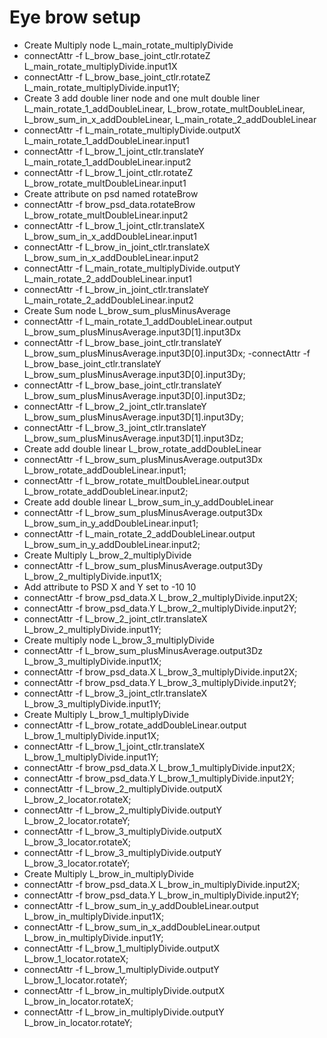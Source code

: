 # Eye brow setup
- Create Multiply node L_main_rotate_multiplyDivide
- connectAttr -f L_brow_base_joint_ctlr.rotateZ L_main_rotate_multiplyDivide.input1X
- connectAttr -f L_brow_base_joint_ctlr.rotateZ L_main_rotate_multiplyDivide.input1Y;
- Create 3 add double liner node and one mult double liner L_main_rotate_1_addDoubleLinear, L_brow_rotate_multDoubleLinear, L_brow_sum_in_x_addDoubleLinear, L_main_rotate_2_addDoubleLinear
- connectAttr -f L_main_rotate_multiplyDivide.outputX L_main_rotate_1_addDoubleLinear.input1
- connectAttr -f L_brow_1_joint_ctlr.translateY L_main_rotate_1_addDoubleLinear.input2
- connectAttr -f L_brow_1_joint_ctlr.rotateZ L_brow_rotate_multDoubleLinear.input1
- Create attribute on psd named rotateBrow
- connectAttr -f brow_psd_data.rotateBrow L_brow_rotate_multDoubleLinear.input2
- connectAttr -f L_brow_1_joint_ctlr.translateX L_brow_sum_in_x_addDoubleLinear.input1
- connectAttr -f L_brow_in_joint_ctlr.translateX L_brow_sum_in_x_addDoubleLinear.input2
- connectAttr -f L_main_rotate_multiplyDivide.outputY L_main_rotate_2_addDoubleLinear.input1
- connectAttr -f L_brow_in_joint_ctlr.translateY L_main_rotate_2_addDoubleLinear.input2
- Create Sum node L_brow_sum_plusMinusAverage
- connectAttr -f L_main_rotate_1_addDoubleLinear.output L_brow_sum_plusMinusAverage.input3D[1].input3Dx
- connectAttr -f L_brow_base_joint_ctlr.translateY L_brow_sum_plusMinusAverage.input3D[0].input3Dx;
-connectAttr -f L_brow_base_joint_ctlr.translateY L_brow_sum_plusMinusAverage.input3D[0].input3Dy;
- connectAttr -f L_brow_base_joint_ctlr.translateY L_brow_sum_plusMinusAverage.input3D[0].input3Dz;
- connectAttr -f L_brow_2_joint_ctlr.translateY L_brow_sum_plusMinusAverage.input3D[1].input3Dy;
- connectAttr -f L_brow_3_joint_ctlr.translateY L_brow_sum_plusMinusAverage.input3D[1].input3Dz;
- Create add double linear L_brow_rotate_addDoubleLinear
- connectAttr -f L_brow_sum_plusMinusAverage.output3Dx L_brow_rotate_addDoubleLinear.input1;
- connectAttr -f L_brow_rotate_multDoubleLinear.output L_brow_rotate_addDoubleLinear.input2;
- Create add double linear L_brow_sum_in_y_addDoubleLinear
- connectAttr -f L_brow_sum_plusMinusAverage.output3Dx L_brow_sum_in_y_addDoubleLinear.input1;
- connectAttr -f L_main_rotate_2_addDoubleLinear.output L_brow_sum_in_y_addDoubleLinear.input2;
- Create Multiply L_brow_2_multiplyDivide
- connectAttr -f L_brow_sum_plusMinusAverage.output3Dy L_brow_2_multiplyDivide.input1X;
- Add attribute to PSD X and Y set to -10 10
- connectAttr -f brow_psd_data.X L_brow_2_multiplyDivide.input2X;
- connectAttr -f brow_psd_data.Y L_brow_2_multiplyDivide.input2Y;
- connectAttr -f L_brow_2_joint_ctlr.translateX L_brow_2_multiplyDivide.input1Y;
- Create multiply node L_brow_3_multiplyDivide
- connectAttr -f L_brow_sum_plusMinusAverage.output3Dz L_brow_3_multiplyDivide.input1X;
- connectAttr -f brow_psd_data.X L_brow_3_multiplyDivide.input2X;
- connectAttr -f brow_psd_data.Y L_brow_3_multiplyDivide.input2Y;
- connectAttr -f L_brow_3_joint_ctlr.translateX L_brow_3_multiplyDivide.input1Y;
- Create Multiply L_brow_1_multiplyDivide
- connectAttr -f L_brow_rotate_addDoubleLinear.output L_brow_1_multiplyDivide.input1X;
- connectAttr -f L_brow_1_joint_ctlr.translateX L_brow_1_multiplyDivide.input1Y;
- connectAttr -f brow_psd_data.X L_brow_1_multiplyDivide.input2X;
- connectAttr -f brow_psd_data.Y L_brow_1_multiplyDivide.input2Y;
- connectAttr -f L_brow_2_multiplyDivide.outputX L_brow_2_locator.rotateX;
- connectAttr -f L_brow_2_multiplyDivide.outputY L_brow_2_locator.rotateY;
- connectAttr -f L_brow_3_multiplyDivide.outputX L_brow_3_locator.rotateX;
- connectAttr -f L_brow_3_multiplyDivide.outputY L_brow_3_locator.rotateY;
- Create Multiply L_brow_in_multiplyDivide
- connectAttr -f brow_psd_data.X L_brow_in_multiplyDivide.input2X;
- connectAttr -f brow_psd_data.Y L_brow_in_multiplyDivide.input2Y;
- connectAttr -f L_brow_sum_in_y_addDoubleLinear.output L_brow_in_multiplyDivide.input1X;
- connectAttr -f L_brow_sum_in_x_addDoubleLinear.output L_brow_in_multiplyDivide.input1Y;
- connectAttr -f L_brow_1_multiplyDivide.outputX L_brow_1_locator.rotateX;
- connectAttr -f L_brow_1_multiplyDivide.outputY L_brow_1_locator.rotateY;
- connectAttr -f L_brow_in_multiplyDivide.outputX L_brow_in_locator.rotateX;
- connectAttr -f L_brow_in_multiplyDivide.outputY L_brow_in_locator.rotateY;





